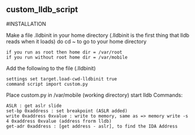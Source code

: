 ## custom_lldb_script

#INSTALLATION

Make a file .lldbinit in your home directory (.lldbinit is the first thing that lldb reads when it loads) do cd ~ to go to your home directory
	
	if you run as root then home dir = /var/root
	if you run without root home dir = /var/mobile
	
	
Add the following to the file (.lldbinit) 

	settings set target.load-cwd-lldbinit true
	command script import custom.py
	
	
Place custom.py in /var/mobile (working directory)
start lldb
Commands:
	
	ASLR : get aslr slide
	set-bp 0xaddress : set breakpoint (ASLR added)
	write 0xaddress 0xvalue : write to memory, same as => memory write -s 4 0xaddress 0xvalue (address frorm lldb)
	get-adr 0xaddress : [get address - aslr], to find the IDA Address
